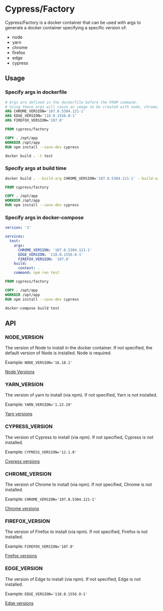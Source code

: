 # Cypress/Factory

Cypress/Factory is a docker container that can be used with args to generate a docker container specifying a specific version of:

* node
* yarn
* chrome
* firefox
* edge
* cypress

## Usage

### Specify args in dockerfile

```dockerfile
# Args are defined in the dockerfile before the FROM command.
# Using these args will cause an image to be created with node, chrome, firefox and edge.
ARG CHROME_VERSION='107.0.5304.121-1'
ARG EDGE_VERSION='110.0.1556.0-1'
ARG FIREFOX_VERSION='107.0'

FROM cypress/factory

COPY . /opt/app
WORKDIR /opt/app
RUN npm install --save-dev cypress
```

```bash
docker build . -t test
```

### Specify args at build time

```bash
docker build . --build-arg CHROME_VERSION='107.0.5304.121-1' --build-arg EDGE_VERSION='110.0.1556.0-1' --build-arg FIREFOX_VERSION='107.0' -t test
```

```dockerfile
FROM cypress/factory

COPY . /opt/app
WORKDIR /opt/app
RUN npm install --save-dev cypress
```

### Specify args in docker-compose

```yml
version: '3'

services:
  test:
    args:
      CHROME_VERSION: '107.0.5304.121-1'
      EDGE_VERSION: '110.0.1556.0-1'
      FIREFOX_VERSION: '107.0'
    build:
      context: .
    command: npm run test
```

```dockerfile
FROM cypress/factory

COPY . /opt/app
WORKDIR /opt/app
RUN npm install --save-dev cypress
```

```bash
docker-compose build test
```

## API

### NODE_VERSION

The version of Node to install in the docker container. If not specified, the default version of Node is installed. Node is required.

Example: `NODE_VERSION='16.18.1'`

[Node Versions](https://nodejs.org/en/download/releases)

### YARN_VERSION

The version of yarn to install (via npm). If not specified, Yarn is not installed.

Example: `YARN_VERSION='1.22.19'`

[Yarn versions](https://www.npmjs.com/package/yarn)

### CYPRESS_VERSION

The version of Cypress to install (via npm). If not specified, Cypress is not installed.

Example: `CYPRESS_VERSION='12.1.0'`

[Cypress versions](https://www.npmjs.com/package/cypress)

### CHROME_VERSION

The version of Chrome to install (via npm). If not specified, Chrome is not installed.

Example: `CHROME_VERSION='107.0.5304.121-1'`

[Chrome versions](https://www.ubuntuupdates.org/package/google_chrome/stable/main/base/google-chrome-stable)

### FIREFOX_VERSION

The version of Firefox to install (via npm). If not specified, Firefox is not installed.

Example: `FIREFOX_VERSION='107.0'`

[Firefox versions](https://download-installer.cdn.mozilla.net/pub/firefox/releases/)

### EDGE_VERSION

The version of Edge to install (via npm). If not specified, Edge is not installed.

Example: `EDGE_VERSION='110.0.1556.0-1'`

[Edge versions](https://packages.microsoft.com/repos/edge/pool/main/m/microsoft-edge-stable/)
